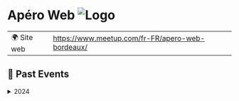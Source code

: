 # Apéro Web ![Logo](https://example.com/logo-apéro-web.png)

|                                |     |
| ------------------------------ | --- |
| 🌍 Site web                    | https://www.meetup.com/fr-FR/apero-web-bordeaux/ |

<!-- EVENTS:START -->
## 📆 Past Events

<details>
<summary>2024</summary>

| Date | Event | Location | Link |
|------|--------|----------|------|
| 2024-11-27 19:00 | 🍷🍻 L'Apéro Web Bordeaux, la dernière (ou pas) ! | TBD | https://www.meetup.com/apero-web-bordeaux/events/304412420/ |
| 2024-09-24 19:00 | Apéro Web #2 | TBD | https://www.meetup.com/apero-web-bordeaux/events/303251987/ |
| 2024-07-03 19:00 | 🆕 L'Apéro Web débarque à Bordeaux ! 🥳 | TBD | https://www.meetup.com/apero-web-bordeaux/events/301716042/ |
</details>
<!-- EVENTS:END -->